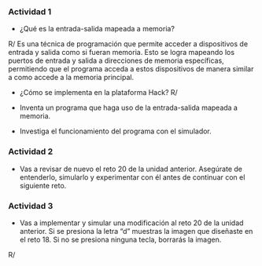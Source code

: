 ### Actividad 1

- ¿Qué es la entrada-salida mapeada a memoria?

R/ Es una técnica de programación que permite acceder a dispositivos de entrada y salida como si fueran memoria. Esto se logra mapeando los puertos de entrada y salida a direcciones de memoria específicas, permitiendo que el programa acceda a estos dispositivos de manera similar a como accede a la memoria principal.

- ¿Cómo se implementa en la plataforma Hack?
R/ 

- Inventa un programa que haga uso de la entrada-salida mapeada a memoria.


- Investiga el funcionamiento del programa con el simulador.

### Actividad 2
 - Vas a revisar de nuevo el reto 20 de la unidad anterior. Asegúrate de entenderlo, simularlo y experimentar con él antes de continuar con el siguiente reto.

### Actividad 3

- Vas a implementar y simular una modificación al reto 20 de la unidad anterior. Si se presiona la letra “d” muestras la imagen que diseñaste en el reto 18. Si no se presiona ninguna tecla, borrarás la imagen.

R/